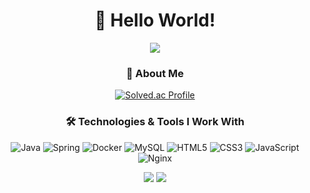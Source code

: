 <div align='center'>
<h1> 👋 Hello World! </h1>
<p align="center">
<img src="https://capsule-render.vercel.app/api?type=wave&color=FA991C&height=300&section=header&text=Chaerish%20&fontSize=90" />
</p>

### 🚀 About Me
[![Solved.ac Profile](http://mazassumnida.wtf/api/v2/generate_badge?boj=cy8432)](https://solved.ac/cy8432/)
### 🛠️ Technologies & Tools I Work With
![Java](https://img.shields.io/badge/Java-007396?style=for-the-badge&logo=java&logoColor=white)
![Spring](https://img.shields.io/badge/Spring-6DB33F?style=for-the-badge&logo=spring&logoColor=white)
![Docker](https://img.shields.io/badge/Docker-2496ED?style=for-the-badge&logo=docker&logoColor=white)
![MySQL](https://img.shields.io/badge/MySQL-4479A1?style=for-the-badge&logo=mysql&logoColor=white)
![HTML5](https://img.shields.io/badge/HTML5-E34F26?style=for-the-badge&logo=html5&logoColor=white)
![CSS3](https://img.shields.io/badge/CSS3-1572B6?style=for-the-badge&logo=css3&logoColor=white)
![JavaScript](https://img.shields.io/badge/JavaScript-F7DF1E?style=for-the-badge&logo=javascript&logoColor=black)
![Nginx](https://img.shields.io/badge/Nginx-009639?style=for-the-badge&logo=nginx&logoColor=white)
<p align="center">
<span>
<img src="https://github-readme-stats.vercel.app/api?username=chaerish&theme=onedark&show_icons=true">
<img src="https://github-readme-stats.vercel.app/api/top-langs/?username=chaerish&layout=compact">
 </span>
</p>
</div>
